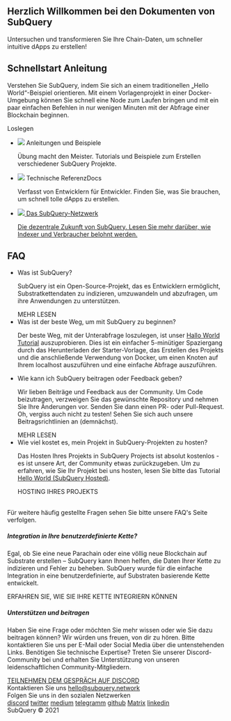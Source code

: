 <link rel="stylesheet" href="/assets/style/welcome.css" as="style" />
<div class="top2Sections">
  <section class="welcomeWords">
    <div class="main">
      <div>
        <h2 class="welcomeTitle">Herzlich Willkommen bei den <span>Dokumenten</span> von SubQuery</h2>
        <p>Untersuchen und transformieren Sie Ihre Chain-Daten, um schneller intuitive dApps zu erstellen!</p>
      </div>
    </div>
  </section>
  <section class="startSection main">
    <div>
      <h2 class="title">Schnellstart <span>Anleitung</span></h2>
      <p>Verstehen Sie SubQuery, indem Sie sich an einem traditionellen „Hello World“-Beispiel orientieren. Mit einem Vorlagenprojekt in einer Docker-Umgebung können Sie schnell eine Node zum Laufen bringen und mit ein paar einfachen Befehlen in nur wenigen Minuten mit der Abfrage einer Blockchain beginnen.
      </p>
      <span class="button">
        <router-link :to="{path: '/quickstart/helloworld-localhost/'}">
           <span>Loslegen</span>
         </router-link>
      </span>
    </div>
  </section>
</div>
<div class="main">
  <div>
    <ul class="list">
      <li>
        <router-link :to="{path: '/tutorials_examples/introduction/'}">
          <div>
            <img src="/assets/img/tutorialsIcon.svg" />
            <span>Anleitungen und Beispiele</span>
            <p>Übung macht den Meister. Tutorials und Beispiele zum Erstellen verschiedener SubQuery Projekte.           </p>
          </div>
        </router-link>
      </li>
      <li>
        <router-link :to="{path: '/create/introduction/'}">
          <div>
            <img src="/assets/img/docsIcon.svg" />
            <span>Technische ReferenzDocs</span>
            <p>Verfasst von Entwicklern für Entwickler. Finden Sie, was Sie brauchen, um schnell tolle dApps zu erstellen.</p>
          </div>
        </router-link>
      </li>
      <li>
        <a href="https://static.subquery.network/whitepaper.pdf" target="_blank">
          <div>
             <img src="/assets/img/networkIcon.svg" />
             <span>Das SubQuery-Netzwerk</span>
             <p>Die dezentrale Zukunft von SubQuery. Lesen Sie mehr darüber, wie Indexer und Verbraucher belohnt werden.</p>
          </div>
        </a>
      </li>
    </ul>
  </div>
</div>
<section class="faqSection main">
  <div>
    <h2 class="title">FAQ</h2>
    <ul class="faqList">
      <li>
        <div class="title">Was ist SubQuery?</div>
        <div class="content">
          <p>SubQuery ist ein Open-Source-Projekt, das es Entwicklern ermöglicht, Substratkettendaten zu indizieren, umzuwandeln und abzufragen, um ihre Anwendungen zu unterstützen.</p>
          <span class="more">
            <router-link :to="{path: '/faqs/faqs/#what-is-subquery'}">MEHR LESEN</router-link>
          </span>
        </div>
      </li>
      <li>
        <div class="title">Was ist der beste Weg, um mit SubQuery zu beginnen?</div>
        <div class="content">
          <p>Der beste Weg, mit der Unterabfrage loszulegen, ist unser <a href="/quickstart/helloworld-localhost/">Hallo World Tutorial</a> auszuprobieren. Dies ist ein einfacher 5-minütiger Spaziergang durch das Herunterladen der Starter-Vorlage, das Erstellen des Projekts und die anschließende Verwendung von Docker, um einen Knoten auf Ihrem localhost auszuführen und eine einfache Abfrage auszuführen. </p>
        </div>
      </li>
      <li>
        <div class="title">Wie kann ich SubQuery beitragen oder Feedback geben?</div>
        <div class="content">
          <p>Wir lieben Beiträge und Feedback aus der Community. Um Code beizutragen, verzweigen Sie das gewünschte Repository und nehmen Sie Ihre Änderungen vor. Senden Sie dann einen PR- oder Pull-Request. Oh, vergiss auch nicht zu testen! Sehen Sie sich auch unsere Beitragsrichtlinien an (demnächst). </p>
          <span class="more">
            <router-link :to="{path: '/faqs/faqs/#what-is-the-best-way-to-get-started-with-subquery'}">MEHR LESEN</router-link>
          </span>
        </div>
      </li>
      <li>
        <div class="title">Wie viel kostet es, mein Projekt in SubQuery-Projekten zu hosten?</div>
        <div class="content">
          <p>Das Hosten Ihres Projekts in SubQuery Projects ist absolut kostenlos - es ist unsere Art, der Community etwas zurückzugeben. Um zu erfahren, wie Sie Ihr Projekt bei uns hosten, lesen Sie bitte das Tutorial <a href="/quickstart/helloworld-hosted/">Hello World (SubQuery Hosted)</a>.</p>
          <span class="more">
            <router-link :to="{path: '/publish/publish/'}">HOSTING IHRES PROJEKTS</router-link>
          </span>
        </div>
      </li>
    </ul><br>
    Für weitere häufig gestellte Fragen sehen Sie bitte unsere <router-link :to="{path: '/faqs/faqs/'}">FAQ's</router-link> Seite verfolgen.    
  </div>
</section>
<section class="main">
  <div>
    <div class="lastIntroduce lastIntroduce_1">
        <h5>Integration in Ihre benutzerdefinierte Kette?</h5>
        <p>Egal, ob Sie eine neue Parachain oder eine völlig neue Blockchain auf Substrate erstellen – SubQuery kann Ihnen helfen, die Daten Ihrer Kette zu indizieren und Fehler zu beheben. SubQuery wurde für die einfache Integration in eine benutzerdefinierte, auf Substraten basierende Kette entwickelt.</p>
        <span class="more">
          ERFAHREN SIE, WIE SIE IHRE KETTE INTEGRIERN KÖNNEN
        </span>
    </div>
    <div class="lastIntroduce lastIntroduce_2">
        <h5>Unterstützen und beitragen</h5>
        <p>Haben Sie eine Frage oder möchten Sie mehr wissen oder wie Sie dazu beitragen können? Wir würden uns freuen, von dir zu hören. Bitte kontaktieren Sie uns per E-Mail oder Social Media über die untenstehenden Links. Benötigen Sie technische Expertise? Treten Sie unserer Discord-Community bei und erhalten Sie Unterstützung von unseren leidenschaftlichen Community-Mitgliedern. </p>
        <a class="more" target="_blank" href="https://discord.com/invite/78zg8aBSMG">TEILNEHMEN DEM GESPRÄCH AUF DISCORD</a>
    </div>
    </div>
</section>
<section class="main connectSection">
  <div class="email">
    <span>Kontaktieren Sie uns</span>
    <a href="mailto:hello@subquery.network">hello@subquery.network</a>
  </div>
  <div>
    <div>Folgen Sie uns in den sozialen Netzwerken</div>
    <div class="connectWay">
      <a href="https://discord.com/invite/78zg8aBSMG" target="_blank" class="connectDiscord">discord</a>
      <a href="https://twitter.com/subquerynetwork" target="_blank" class="connectTwitter">twitter</a>
      <a href="https://medium.com/@subquery" target="_blank" class="connectMedium">medium</a>
      <a href="https://t.me/subquerynetwork" target="_blank" class="connectTelegram">telegramm</a>
      <a href="https://github.com/OnFinality-io/subql" target="_blank" class="connectGithub">github</a>
      <a href="https://matrix.to/#/#subquery:matrix.org" target="_blank" class="connectMatrix">Matrix</a>
      <a href="https://www.linkedin.com/company/subquery" target="_blank" class="connectLinkedin">linkedin</a>
    </div>
  </div>
</section>
</div> </div>
<div class="footer">
  <div class="main"><div>SubQuery © 2021</div></div>
</div>
<script charset="utf-8" src="/assets/js/welcome.js"></script>
